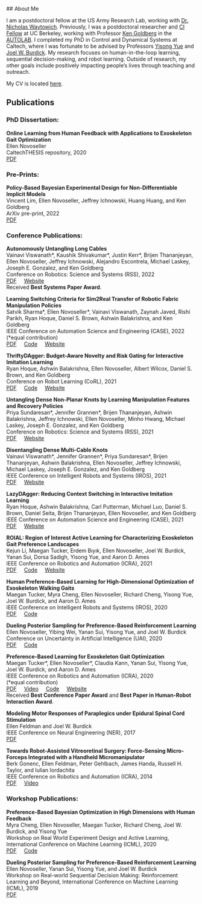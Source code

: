 
<br/>
## About Me

I am a postdoctoral fellow at the US Army Research Lab, working with [Dr. Nicholas Waytowich](https://scholar.google.com/citations?user=leelUAgAAAAJ&hl=en). Previously, I was a postdoctoral researcher and [CI Fellow](https://cifellows2020.org/) at UC Berkeley, working with Professor [Ken Goldberg](https://goldberg.berkeley.edu/) in the [AUTOLAB](http://autolab.berkeley.edu/). I completed my PhD in Control and Dynamical Systems at Caltech, where I was fortunate to be advised by Professors [Yisong Yue](http://yisongyue.com/) and [Joel W. Burdick](http://eas.caltech.edu/people/jburdick). My research focuses on human-in-the-loop learning, sequential decision-making, and robot learning. Outside of research, my other goals include positively impacting people’s lives through teaching and outreach.

<!--robot learning and manipulation and includes work on reinforcement learning, human-in-the-loop learning, and simulation-to-reality transfer. My PhD work centered on human-in-the-loop learning with applications to robotic exoskeleton walking. More broadly, my interests include creating intelligent assistive devices, learning from human feedback, sequential decision-making, and applications of machine learning to robotics and healthcare. Outside of research, my other goals include positively impacting people’s lives through teaching and outreach.-->

<!--I am a postdoctoral researcher and [CI Fellow](https://cifellows2020.org/) at UC Berkeley, working with Professor [Ken Goldberg](https://goldberg.berkeley.edu/) in the [AUTOLAB](http://autolab.berkeley.edu/). Previously, I was a PhD student in Control and Dynamical Systems at Caltech, where I was fortunate to be advised by Professors [Yisong Yue](http://yisongyue.com/) and [Joel W. Burdick](http://eas.caltech.edu/people/jburdick). My research focuses on learning from human feedback, with applications to robot manipulation and human-robot interaction. In addition, my interests include creating intelligent assistive devices, reinforcement learning, sequential decision-making, and applications of machine learning to healthcare. Outside of research, my other goals include positively impacting people’s lives through teaching and outreach.-->

My CV is located [here](Novoseller_Ellen_CV_updated_12_16_2021.pdf).

## Publications

### PhD Dissertation:
**Online Learning from Human Feedback with Applications to Exoskeleton Gait Optimization**<br/>
Ellen Novoseller<br/>
CaltechTHESIS repository, 2020<br/>
[PDF](http://thesis.library.caltech.edu/14021/)

### Pre-Prints:
**Policy-Based Bayesian Experimental Design for Non-Differentiable Implicit Models**<br/>
Vincent Lim, Ellen Novoseller, Jeffrey Ichnowski, Huang Huang, and Ken Goldberg<br/>
ArXiv pre-print, 2022<br/>
[PDF](https://arxiv.org/pdf/2203.04272.pdf)

### Conference Publications:
**Autonomously Untangling Long Cables**<br/>
Vainavi Viswanath\*, Kaushik Shivakumar\*, Justin Kerr\*, Brijen Thananjeyan, Ellen Novoseller, Jeffrey Ichnowski, Alejandro Escontrela, Michael Laskey, Joseph E. Gonzalez, and Ken Goldberg<br/>
Conference on Robotics: Science and Systems (RSS), 2022<br/>
[PDF](http://www.roboticsproceedings.org/rss18/p034.pdf) &nbsp;&nbsp;&nbsp; [Website](https://sites.google.com/view/rss-2022-untangling/home) <br/>
Received **Best Systems Paper Award**.

**Learning Switching Criteria for Sim2Real Transfer of Robotic Fabric Manipulation Policies**<br/>
Satvik Sharma\*, Ellen Novoseller\*, Vainavi Viswanath, Zaynah Javed, Rishi Parikh, Ryan Hoque, Daniel S. Brown, Ashwin Balakrishna, and Ken Goldberg<br/>
IEEE Conference on Automation Science and Engineering (CASE), 2022<br/>
(*equal contribution)<br/>
[PDF](https://arxiv.org/pdf/2207.00911.pdf)  &nbsp;&nbsp;&nbsp; [Code](https://github.com/ernovoseller/BC_switching_criteria)  &nbsp;&nbsp;&nbsp; [Website](https://sites.google.com/view/learning-switching-criteria)

**ThriftyDAgger: Budget-Aware Novelty and Risk Gating for Interactive Imitation Learning**<br/>
Ryan Hoque, Ashwin Balakrishna, Ellen Novoseller, Albert Wilcox, Daniel S. Brown, and Ken Goldberg<br/>
Conference on Robot Learning (CoRL), 2021<br/>
[PDF](https://arxiv.org/pdf/2109.08273.pdf)  &nbsp;&nbsp;&nbsp; [Code](https://github.com/ryanhoque/thriftydagger)   &nbsp;&nbsp;&nbsp; [Website](https://sites.google.com/view/thrifty-dagger/home)

**Untangling Dense Non-Planar Knots by Learning Manipulation Features and Recovery Policies**<br/>
Priya Sundaresan\*, Jennifer Grannen\*, Brijen Thananjeyan, Ashwin Balakrishna, Jeffrey Ichnowski, Ellen Novoseller, Minho Hwang, Michael Laskey, Joseph E. Gonzalez, and Ken Goldberg<br/>
Conference on Robotics: Science and Systems (RSS), 2021<br/>
[PDF](https://arxiv.org/abs/2107.08942) &nbsp;&nbsp;&nbsp; [Website](https://sites.google.com/berkeley.edu/non-planar-untangling)

**Disentangling Dense Multi-Cable Knots**<br/>
Vainavi Viswanath\*, Jennifer Grannen\*, Priya Sundaresan\*, Brijen Thananjeyan, Ashwin Balakrishna, Ellen Novoseller, Jeffrey Ichnowski, Michael Laskey, Joseph E. Gonzalez, and Ken Goldberg<br/>
IEEE Conference on Intelligent Robots and Systems (IROS), 2021<br/>
[PDF](https://arxiv.org/abs/2106.02252) &nbsp;&nbsp;&nbsp; [Website](https://sites.google.com/view/multi-cable-disentangling)

**LazyDAgger: Reducing Context Switching in Interactive Imitation Learning**<br/>
Ryan Hoque, Ashwin Balakrishna, Carl Putterman, Michael Luo, Daniel S. Brown, Daniel Seita, Brijen Thananjeyan, Ellen Novoseller, and Ken Goldberg<br/>
IEEE Conference on Automation Science and Engineering (CASE), 2021<br/>
[PDF](https://arxiv.org/abs/2104.00053) &nbsp;&nbsp;&nbsp; [Website](https://sites.google.com/view/lazydagger/home)

**ROIAL: Region of Interest Active Learning for Characterizing Exoskeleton Gait Preference Landscapes**<br/>
Kejun Li, Maegan Tucker, Erdem Bıyık, Ellen Novoseller, Joel W. Burdick, Yanan Sui, Dorsa Sadigh, Yisong Yue, and Aaron D. Ames<br/>
IEEE Conference on Robotics and Automation (ICRA), 2021<br/>
[PDF](https://arxiv.org/abs/2011.04812)  &nbsp;&nbsp;&nbsp; [Code](https://github.com/kli58/ROIAL) &nbsp;&nbsp;&nbsp; [Website](https://sites.google.com/view/roial-icra2021/home)

**Human Preference-Based Learning for High-Dimensional Optimization of Exoskeleton Walking Gaits**<br/>
Maegan Tucker, Myra Cheng, Ellen Novoseller, Richard Cheng, Yisong Yue, Joel W. Burdick, and Aaron D. Ames<br/>
IEEE Conference on Intelligent Robots and Systems (IROS), 2020<br/>
[PDF](https://arxiv.org/abs/2003.06495)  &nbsp;&nbsp;&nbsp; [Code](https://github.com/myracheng/linecospar)

**Dueling Posterior Sampling for Preference-Based Reinforcement Learning**<br/>
Ellen Novoseller, Yibing Wei, Yanan Sui, Yisong Yue, and Joel W. Burdick<br/>
Conference on Uncertainty in Artificial Intelligence (UAI), 2020<br/>
[PDF](https://arxiv.org/abs/1908.01289)  &nbsp;&nbsp;&nbsp; [Code](https://github.com/ernovoseller/DuelingPosteriorSampling)

**Preference-Based Learning for Exoskeleton Gait Optimization**<br/>
Maegan Tucker\*, Ellen Novoseller\*, Claudia Kann, Yanan Sui, Yisong Yue, Joel W. Burdick, and Aaron D. Ames<br/>
IEEE Conference on Robotics and Automation (ICRA), 2020<br/>
(*equal contribution)<br/>
[PDF](https://arxiv.org/abs/1909.12316) &nbsp;&nbsp;&nbsp; [Video](https://www.youtube.com/watch?v=-27sHXsvONE) &nbsp;&nbsp;&nbsp; [Code](https://github.com/ernovoseller/CoSpar) &nbsp;&nbsp;&nbsp; [Website](https://sites.google.com/view/cospar/) <br/>
Received **Best Conference Paper Award** and **Best Paper in Human-Robot Interaction Award**.

**Modeling Motor Responses of Paraplegics under Epidural Spinal Cord Stimulation**<br/>
Ellen Feldman and Joel W. Burdick<br/>
IEEE Conference on Neural Engineering (NER), 2017<br/>
[PDF](https://ieeexplore.ieee.org/document/8008363)

**Towards Robot-Assisted Vitreoretinal Surgery: Force-Sensing Micro-Forceps Integrated with a Handheld Micromanipulator**<br/>
Berk Gonenc, Ellen Feldman, Peter Gehlbach, James Handa, Russell H. Taylor, and Iulian Iordachita<br/>
IEEE Conference on Robotics and Automation (ICRA), 2014<br/>
[PDF](https://ieeexplore.ieee.org/document/6907035) &nbsp;&nbsp;&nbsp; [Video](https://ieeexplore.ieee.org/document/6907035/media#media)

### Workshop Publications:

**Preference-Based Bayesian Optimization in High Dimensions with Human Feedback**<br/>
Myra Cheng, Ellen Novoseller, Maegan Tucker, Richard Cheng, Joel W. Burdick, and Yisong Yue<br/>
Workshop on Real World Experiment Design and Active Learning, International Conference on Machine Learning (ICML), 2020<br/>
[PDF](https://realworldml.github.io/files/cr/17_RealML_workshop_2020_LineCoSpar.pdf)  &nbsp;&nbsp;&nbsp; [Code](https://github.com/myracheng/linecospar)

**Dueling Posterior Sampling for Preference-Based Reinforcement Learning**<br/>
Ellen Novoseller, Yanan Sui, Yisong Yue, and Joel W. Burdick<br/>
Workshop on Real-world Sequential Decision Making: Reinforcement Learning and Beyond, International Conference on Machine Learning (ICML), 2019<br/>
[PDF](https://realworld-sdm.github.io/paper/47.pdf)

